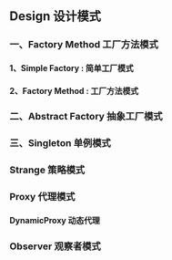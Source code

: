 ## Design 设计模式

### 一、Factory Method 工厂方法模式
#### 1、Simple Factory : 简单工厂模式
#### 2、Factory Method : 工厂方法模式

### 二、Abstract Factory 抽象工厂模式

### 三、Singleton 单例模式

### Strange 策略模式

### Proxy 代理模式
#### DynamicProxy 动态代理

### Observer 观察者模式
